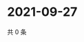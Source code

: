# 2021-09-27

共 0 条

<!-- BEGIN WEIBO -->
<!-- 最后更新时间 Mon Sep 27 2021 23:14:23 GMT+0800 (China Standard Time) -->

<!-- END WEIBO -->
